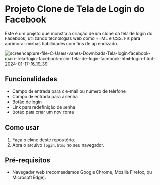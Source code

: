 
# Projeto Clone de Tela de Login do Facebook

Este é um projeto que monstra a criação de um clone da tela de login do Facebook, utilizando tecnologias web como HTML e CSS. Fiz para aprimorar minhas habilidades com fins de aprendizado.





![screencapture-file-C-Users-vanes-Downloads-Tela-login-facebook-main-Tela-login-facebook-main-Tela-de-login-facebook-html-login-html-2024-01-17-16_19_39](https://github.com/sant1ana/Clone-do-Facebook/assets/93404790/c8bcafd3-513d-468e-bdd8-b8d5eefd5ee3)



## Funcionalidades

- Campo de entrada para o e-mail ou número de telefone
- Campo de entrada para a senha
- Botão de login
- Link para redefinição de senha
- Botão para criar um nov conta

## Como usar

1. Faça o clone deste repositório.
2. Abra o arquivo `login.html` no seu navegador.

## Pré-requisitos

- Navegador web (recomendamos Google Chrome, Mozilla Firefox, ou Microsoft Edge).
